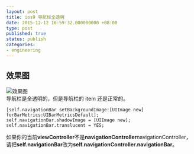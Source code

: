 ```yaml
---
layout: post
title: ios9 导航栏全透明
date: 2015-12-12 16:59:32.000000000 +08:00
type: post
published: true
status: publish
categories:
- engineering
---
```


## 效果图
![效果图](https://og5r5kasb.qnssl.com/wp-content/uploads/2015/12/1.pic_.jpg)   
导航栏是全透明的，但是导航栏的 item 还是正常的。

```
[self.navigationBar setBackgroundImage:[UIImage new] forBarMetrics:UIBarMetricsDefault];
self.navigationBar.shadowImage = [UIImage new];
self.navigationBar.translucent = YES;
```
如果你的当前**viewController**不是**navigationController**navigationController，请把**self.navigationBar**改为**self.navigationController.navigationBar**。